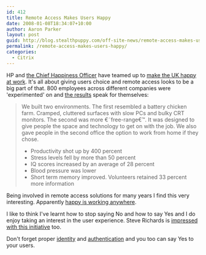 ```yaml
---
id: 412
title: Remote Access Makes Users Happy
date: 2008-01-08T18:34:07+10:00
author: Aaron Parker
layout: post
guid: http://blog.stealthpuppy.com/off-site-news/remote-access-makes-users-happy
permalink: /remote-access-makes-users-happy/
categories:
  - Citrix
---
```

HP and [the Chief Happiness Officer](http://positivesharing.com/2008/01/hp-and-i-team-up-to-make-the-uk-happy-at-work/) have teamed up to [make the UK happy at work](http://h40059.www4.hp.com/campaigns/happypeople/index.html?jumpid=ex_r135_1-4BJKH_uk_en_smb_psg/mu/pr/happypeopletwo). It's all about giving users choice and remote access looks to be a big part of that. 800 employees across different companies were 'experimented' on and [the results](http://h40059.www4.hp.com/campaigns/happypeople/experiment.html) speak for themselves:

> We built two environments. The first resembled a battery chicken farm. Cramped, cluttered surfaces with slow PCs and bulky CRT monitors. The second was more €˜free-range€™. It was designed to give people the space and technology to get on with the job. We also gave people in the second office the option to work from home if they chose.
> 
>   * Productivity shot up by 400 percent
>   * Stress levels fell by more than 50 percent
>   * IQ scores increased by an average of 28 percent
>   * Blood pressure was lower
>   * Short term memory improved. Volunteers retained 33 percent more information

Being involved in remote access solutions for many years I find this very interesting. Apparently [happy is working anywhere](http://h40059.www4.hp.com/campaigns/happypeople/work.html).

I like to think I've learnt how to stop saying No and how to say Yes and I do enjoy taking an interest in the user experience. Steve Richards is [impressed with this initiative](http://steves.seasidelife.com/2008/01/08/mobile-users-are-happier/) too.

Don't forget proper [identity](https://stealthpuppy.com/remote-access/access-gateway-vs-secure-gateway-part-1-a-case-of-mistaken-identity) and [authentication](https://stealthpuppy.com/isa-server/strengthening-owa-authentication-with-isa-2006-and-rsa-securid) and you too can say Yes to your users.